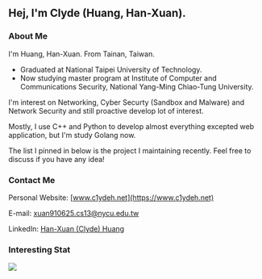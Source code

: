 ## Hej, I'm Clyde (Huang, Han-Xuan).

### About Me

I'm Huang, Han-Xuan. From Tainan, Taiwan. 
 - Graduated at National Taipei University of Technology. 
 - Now studying master program at Institute of Computer and Communications Security, National Yang-Ming Chiao-Tung University.

I'm interest on Networking, Cyber Securty (Sandbox and Malware) and Network Security and still proactive develop lot of interest. 

Mostly, I use C++ and Python to develop almost everything excepted web application, but I'm study Golang now.

The list I pinned in below is the project I maintaining recently. Feel free to discuss if you have any idea!

### Contact Me

Personal Website: [www.c1ydeh.net](https://www.c1ydeh.net)

E-mail: [xuan910625.cs13@nycu.edu.tw](mailto://xuan910625.cs13@nycu.edu.tw)

LinkedIn: [Han-Xuan (Clyde) Huang](https://www.linkedin.com/in/han-xuan-huang-3b50b4238/)

### Interesting Stat

![](https://github-readme-stats.vercel.app/api?username=c1ydehhx&include_all_commits=true&theme=tokyonight)
